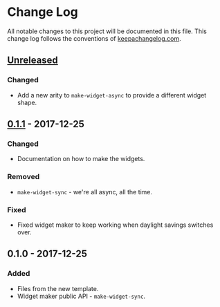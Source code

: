 # Change Log
All notable changes to this project will be documented in this file. This change log follows the conventions of [keepachangelog.com](http://keepachangelog.com/).

## [Unreleased]
### Changed
- Add a new arity to `make-widget-async` to provide a different widget shape.

## [0.1.1] - 2017-12-25
### Changed
- Documentation on how to make the widgets.

### Removed
- `make-widget-sync` - we're all async, all the time.

### Fixed
- Fixed widget maker to keep working when daylight savings switches over.

## 0.1.0 - 2017-12-25
### Added
- Files from the new template.
- Widget maker public API - `make-widget-sync`.

[Unreleased]: https://github.com/your-name/kep-dl/compare/0.1.1...HEAD
[0.1.1]: https://github.com/your-name/kep-dl/compare/0.1.0...0.1.1
